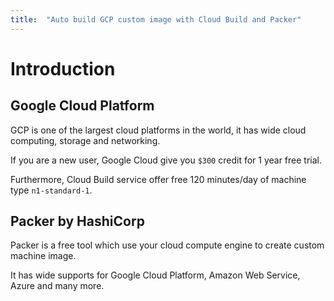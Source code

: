 ```yaml
---
title:  "Auto build GCP custom image with Cloud Build and Packer"
---
```


# Introduction

## Google Cloud Platform

GCP is one of the largest cloud platforms in the world, it has wide cloud computing, storage and networking.

If you are a new user, Google Cloud give you `$300` credit for 1 year free trial.

Furthermore, Cloud Build service offer free 120 minutes/day of machine type `n1-standard-1`.

## Packer by HashiCorp

Packer is a free tool which use your cloud compute engine to create custom machine image.

It has wide supports for Google Cloud Platform, Amazon Web Service, Azure and many more.